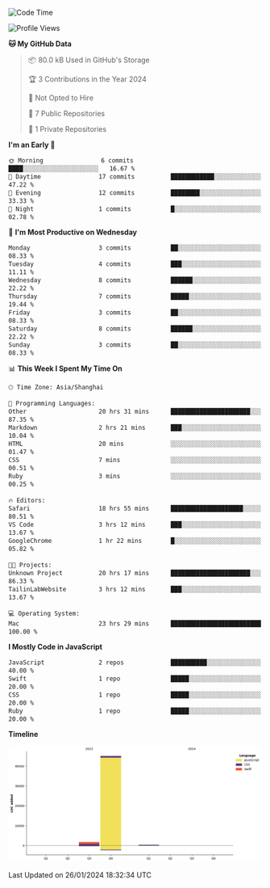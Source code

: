 <!--
**PascalDai/PascalDai** is a ✨ _special_ ✨ repository because its `README.md` (this file) appears on your GitHub profile.

Here are some ideas to get you started:

- 🔭 I’m currently working on ...
- 🌱 I’m currently learning ...
- 👯 I’m looking to collaborate on ...
- 🤔 I’m looking for help with ...
- 💬 Ask me about ...
- 📫 How to reach me: ...
- 😄 Pronouns: ...
- ⚡ Fun fact: ...
-->

<!--START_SECTION:waka-->
![Code Time](http://img.shields.io/badge/Code%20Time-144%20hrs%2025%20mins-blue)

![Profile Views](http://img.shields.io/badge/Profile%20Views-0-blue)

**🐱 My GitHub Data** 

> 📦 80.0 kB Used in GitHub's Storage 
 > 
> 🏆 3 Contributions in the Year 2024
 > 
> 🚫 Not Opted to Hire
 > 
> 📜 7 Public Repositories 
 > 
> 🔑 1 Private Repositories 
 > 
**I'm an Early 🐤** 

```text
🌞 Morning                6 commits           ████░░░░░░░░░░░░░░░░░░░░░   16.67 % 
🌆 Daytime                17 commits          ████████████░░░░░░░░░░░░░   47.22 % 
🌃 Evening                12 commits          ████████░░░░░░░░░░░░░░░░░   33.33 % 
🌙 Night                  1 commits           █░░░░░░░░░░░░░░░░░░░░░░░░   02.78 % 
```
📅 **I'm Most Productive on Wednesday** 

```text
Monday                   3 commits           ██░░░░░░░░░░░░░░░░░░░░░░░   08.33 % 
Tuesday                  4 commits           ███░░░░░░░░░░░░░░░░░░░░░░   11.11 % 
Wednesday                8 commits           ██████░░░░░░░░░░░░░░░░░░░   22.22 % 
Thursday                 7 commits           █████░░░░░░░░░░░░░░░░░░░░   19.44 % 
Friday                   3 commits           ██░░░░░░░░░░░░░░░░░░░░░░░   08.33 % 
Saturday                 8 commits           ██████░░░░░░░░░░░░░░░░░░░   22.22 % 
Sunday                   3 commits           ██░░░░░░░░░░░░░░░░░░░░░░░   08.33 % 
```


📊 **This Week I Spent My Time On** 

```text
🕑︎ Time Zone: Asia/Shanghai

💬 Programming Languages: 
Other                    20 hrs 31 mins      ██████████████████████░░░   87.35 % 
Markdown                 2 hrs 21 mins       ███░░░░░░░░░░░░░░░░░░░░░░   10.04 % 
HTML                     20 mins             ░░░░░░░░░░░░░░░░░░░░░░░░░   01.47 % 
CSS                      7 mins              ░░░░░░░░░░░░░░░░░░░░░░░░░   00.51 % 
Ruby                     3 mins              ░░░░░░░░░░░░░░░░░░░░░░░░░   00.25 % 

🔥 Editors: 
Safari                   18 hrs 55 mins      ████████████████████░░░░░   80.51 % 
VS Code                  3 hrs 12 mins       ███░░░░░░░░░░░░░░░░░░░░░░   13.67 % 
GoogleChrome             1 hr 22 mins        █░░░░░░░░░░░░░░░░░░░░░░░░   05.82 % 

🐱‍💻 Projects: 
Unknown Project          20 hrs 17 mins      ██████████████████████░░░   86.33 % 
TailinLabWebsite         3 hrs 12 mins       ███░░░░░░░░░░░░░░░░░░░░░░   13.67 % 

💻 Operating System: 
Mac                      23 hrs 29 mins      █████████████████████████   100.00 % 
```

**I Mostly Code in JavaScript** 

```text
JavaScript               2 repos             ██████████░░░░░░░░░░░░░░░   40.00 % 
Swift                    1 repo              █████░░░░░░░░░░░░░░░░░░░░   20.00 % 
CSS                      1 repo              █████░░░░░░░░░░░░░░░░░░░░   20.00 % 
Ruby                     1 repo              █████░░░░░░░░░░░░░░░░░░░░   20.00 % 
```



**Timeline**

![Lines of Code chart](https://raw.githubusercontent.com/PascalDai/PascalDai/main/assets/bar_graph.png)


 Last Updated on 26/01/2024 18:32:34 UTC
<!--END_SECTION:waka-->
